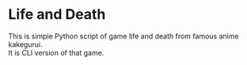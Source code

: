 # Life and Death
This is simple Python script of game life and death from famous anime kakegurui.\
It is CLI version of that game.
